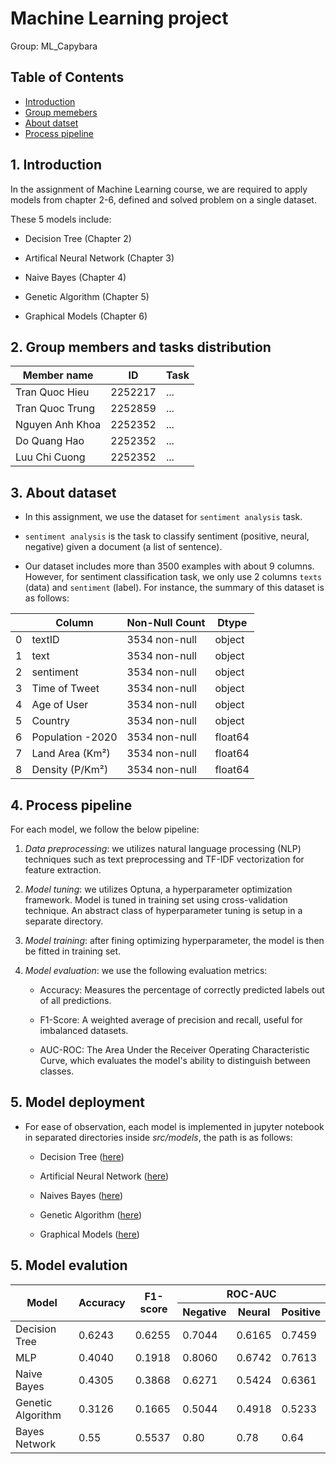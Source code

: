# Machine Learning project

Group: ML_Capybara

## Table of Contents
- [Introduction](#1-dataset)
- [Group memebers](#2-group-members)
- [About datset](#3-dataset)
- [Process pipeline](#4-process-pipeline)

## 1. Introduction

In the assignment of Machine Learning course, we are required to apply models from chapter 2-6, defined and solved problem on a single dataset.

These 5 models include:

- Decision Tree (Chapter 2)

- Artifical Neural Network (Chapter 3)

- Naive Bayes (Chapter 4)

- Genetic Algorithm (Chapter 5)

- Graphical Models (Chapter 6)

## 2. Group members and tasks distribution

| Member name | ID | Task |
|----------|----------|----------|
| Tran Quoc Hieu | 2252217 | ... |
| Tran Quoc Trung | 2252859 | ... |
| Nguyen Anh Khoa | 2252352 | ... |
| Do Quang Hao | 2252352 | ... |
| Luu Chi Cuong | 2252352 | ... |

## 3. About dataset

- In this assignment, we use the dataset for `sentiment analysis` task.

- `sentiment analysis` is the task to classify sentiment (positive, neural, negative) given a document (a list of sentence).

- Our dataset includes more than 3500 examples with about 9 columns. However, for sentiment classification task, we only use 2 columns `texts` (data) and `sentiment` (label). For instance, the summary of this dataset is as follows:

|   | Column            | Non-Null Count | Dtype   |
|----|-------------------|---------------|-------- |
| 0  | textID           | 3534 non-null  | object  |
| 1  | text             | 3534 non-null  | object  |
| 2  | sentiment        | 3534 non-null  | object  |
| 3  | Time of Tweet    | 3534 non-null  | object  |
| 4  | Age of User      | 3534 non-null  | object  |
| 5  | Country          | 3534 non-null  | object  |
| 6  | Population -2020 | 3534 non-null  | float64 |
| 7  | Land Area (Km²)  | 3534 non-null  | float64 |
| 8  | Density (P/Km²)  | 3534 non-null  | float64 |

## 4. Process pipeline

For each model, we follow the below pipeline:

1. *Data preprocessing*: we utilizes natural language processing (NLP) techniques such as text preprocessing and TF-IDF vectorization for feature extraction.

2. *Model tuning*: we utilizes Optuna, a hyperparameter optimization framework. Model is tuned in training set using cross-validation technique. An abstract class of hyperparameter tuning is setup in a separate directory.

3. *Model training*: after fining optimizing hyperparameter, the model is then be fitted in training set.

4. *Model evaluation*: we use the following evaluation metrics:

    + Accuracy: Measures the percentage of correctly predicted labels out of all predictions.

    + F1-Score: A weighted average of precision and recall, useful for imbalanced datasets.
        
    + AUC-ROC: The Area Under the Receiver Operating Characteristic Curve, which evaluates the model's ability to distinguish between classes.


## 5. Model deployment

- For ease of observation, each model is implemented in jupyter notebook in separated directories inside *src/models*, the path is as follows:

    + Decision Tree ([here](src/models/decision_tree/README.md))

    + Artificial Neural Network ([here](src/models/MLP%20model/README.md))

    + Naives Bayes ([here](src/models/naive_bayes_model/README.md))

    + Genetic Algorithm ([here](src/models/genetic_algorithm/README.md))

    + Graphical Models ([here](src/models/BN%20model/))

## 5. Model evalution

<table>
    <thead>
        <tr>
            <th rowspan=2>Model</th>
            <th rowspan=2>Accuracy</th>
            <th rowspan=2>F1-score</th>
            <th colspan=3>ROC-AUC</th>
        </tr>
        <tr>
            <th>Negative</th>
            <th>Neural</th>
            <th>Positive</th>
        </tr>
    </thead>
    <tbody>
        <tr>
            <td>Decision Tree</td>
            <td>0.6243</td>
            <td>0.6255</td>
            <td>0.7044</td>
            <td>0.6165</td>
            <td>0.7459</td>
        </tr>
        <tr>
            <td>MLP</td>
            <td>0.4040</td>
            <td>0.1918</td>
            <td>0.8060</td>
            <td>0.6742</td>
            <td>0.7613</td>
        </tr>
        <tr>
            <td>Naive Bayes</td>
            <td>0.4305</td>
            <td>0.3868</td>
            <td>0.6271</td>
            <td>0.5424</td>
            <td>0.6361</td>
        </tr>
        <tr>
            <td>Genetic Algorithm</td>
            <td>0.3126</td>
            <td>0.1665</td>
            <td>0.5044</td>
            <td>0.4918</td>
            <td>0.5233</td>
        </tr>
        <tr>
            <td>Bayes Network</td>
            <td>0.55</td>
            <td>0.5537</td>
            <td>0.80</td>
            <td>0.78</td>
            <td>0.64</td>
        </tr>
    </tbody>
</table>

